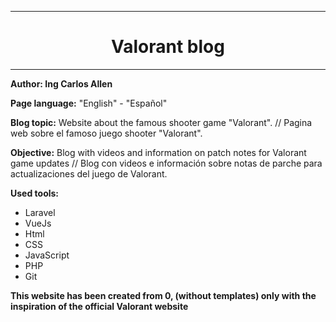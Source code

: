 <hr>
    <h1 align="center"><strong>Valorant blog</strong></h1>
    <hr>
    <p><strong>Author: Ing Carlos Allen</strong></p>
    <p><strong>Page language:</strong> "English" - "Español"</p>
    <p><strong>Blog topic:</strong>
        Website about the famous shooter game "Valorant". // Pagina web sobre el famoso juego shooter "Valorant". </p>
    <p><strong>Objective:</strong> Blog with videos and information on patch notes for Valorant game updates // Blog con
        videos e información sobre notas de parche para actualizaciones del juego de Valorant.</p>
    <p><strong>Used tools:</strong></p>
    <ul>
        <li>Laravel</li>
        <li>VueJs</li>
        <li>Html</li>
        <li>CSS</li>
        <li>JavaScript</li>
        <li>PHP</li>
        <li>Git</li>
    </ul>
    <p><strong>This website has been created from 0, (without templates) only with the inspiration of the official Valorant website </strong></p>
